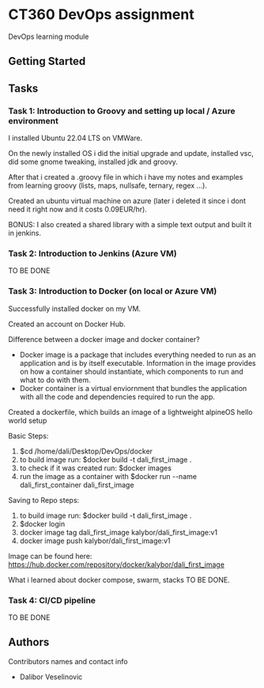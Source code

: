 # CT360 DevOps assignment 

DevOps learning module

## Getting Started


## Tasks
### Task 1: Introduction to Groovy and setting up local / Azure environment
I installed Ubuntu 22.04 LTS on VMWare. 

On the newly installed OS i did the initial upgrade and update, installed vsc, did some gnome tweaking, installed jdk and groovy. 

After that i created a .groovy file in which i have my notes and examples from learning groovy (lists, maps, nullsafe, ternary, regex ...).

Created an ubuntu virtual machine on azure (later i deleted it since i dont need it right now and it costs 0.09EUR/hr).

BONUS: I also created a shared library with a simple text output and built it in jenkins.

### Task 2: Introduction to Jenkins (Azure VM)
TO BE DONE

### Task 3: Introduction to Docker (on local or Azure VM)
Successfully installed docker on my VM.

Created an account on Docker Hub.

Difference between a docker image and docker container?
- Docker image is a package that includes everything needed to run as an application and is by itself executable. Information in the image provides on how a container should instantiate, which components to run and what to do with them. 
- Docker container is a virtual enviornment that bundles the application with all the code and dependencies required to run the app. 

Created a dockerfile, which builds an image of a lightweight alpineOS hello world setup

Basic Steps:
1. $cd /home/dali/Desktop/DevOps/docker
2. to build image run: $docker build -t dali_first_image .
3. to check if it was created run: $docker images
4. run the image as a container with $docker run --name dali_first_container dali_first_image

Saving to Repo steps:
1. to build image run: $docker build -t dali_first_image .
2. $docker login
3. docker image tag dali_first_image kalybor/dali_first_image:v1
4. docker image push kalybor/dali_first_image:v1

Image can be found here: https://hub.docker.com/repository/docker/kalybor/dali_first_image


What i learned about docker compose, swarm, stacks TO BE DONE.


### Task 4: CI/CD pipeline 
TO BE DONE

## Authors

Contributors names and contact info

* Dalibor Veselinovic
